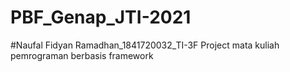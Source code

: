 # PBF_Genap_JTI-2021
#Naufal Fidyan Ramadhan_1841720032_TI-3F
Project mata kuliah pemrograman berbasis framework
